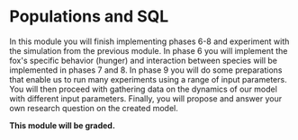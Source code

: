 # Populations and SQL

In this module you will finish implementing phases 6-8 and experiment with the simulation from the previous module. In phase 6 you will implement the fox's specific behavior (hunger) and interaction between species will be implemented in phases 7 and 8. In phase 9 you will do some preparations that enable us to run many experiments using a range of input parameters. You will then proceed with gathering data on the dynamics of our model with different input parameters. Finally, you will propose and answer your own research question on the created model.

**This module will be graded.**
